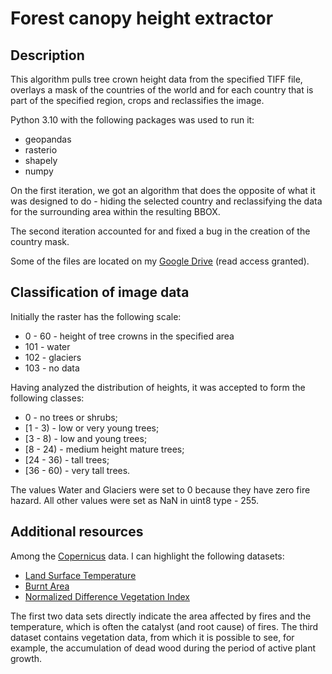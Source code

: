# Forest canopy height extractor

## Description

This algorithm pulls tree crown height data from the specified TIFF file, 
overlays a mask of the countries of the world and for each country that is part of the specified region, 
crops and reclassifies the image.

Python 3.10 with the following packages was used to run it:
* geopandas
* rasterio
* shapely
* numpy

On the first iteration, we got an algorithm that does the opposite of what it was designed to do -
hiding the selected country and reclassifying the data 
for the surrounding area within the resulting BBOX.

The second iteration accounted for and fixed a bug in the creation of the country mask.

Some of the files are located on my [Google Drive](https://drive.google.com/drive/folders/1lXHuFrD9ha_rTrLz5CJvSxHMJM_Z_mFQ?usp=sharing) (read access granted).

## Classification of image data

Initially the raster has the following scale:

* 0 - 60 - height of tree crowns in the specified area
* 101 - water
* 102 - glaciers
* 103 - no data

Having analyzed the distribution of heights, it was accepted to form the following classes:
* 0 - no trees or shrubs;
* [1 - 3) - low or very young trees;
* [3 - 8) - low and young trees;
* [8 - 24) - medium height mature trees;
* [24 - 36) - tall trees;
* [36 - 60) - very tall trees.

The values Water and Glaciers were set to 0 because they have zero fire hazard. 
All other values were set as NaN in uint8 type - 255.

## Additional resources

Among the [Copernicus](https://land.copernicus.eu/global/products/) data. 
I can highlight the following datasets:

* [Land Surface Temperature](https://land.copernicus.eu/global/products/lst)
* [Burnt Area](https://land.copernicus.eu/global/products/ba)
* [Normalized Difference Vegetation Index](https://land.copernicus.eu/global/products/ndvi)

The first two data sets directly indicate the area affected by fires and the temperature, 
which is often the catalyst (and root cause) of fires. 
The third dataset contains vegetation data, from which it is possible to see, for example, the accumulation of dead wood during the period of active plant growth. 